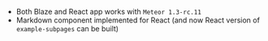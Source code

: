 - Both Blaze and React app works with `Meteor 1.3-rc.11`
- Markdown component implemented for React (and now React version of `example-subpages` can be built)
